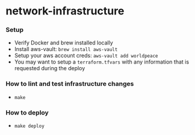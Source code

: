 # network-infrastructure

### Setup
- Verify Docker and brew installed locally
- Install aws-vault: `brew install aws-vault`
- Setup your aws account creds: `aws-vault add worldpeace`
- You may want to setup a `terraform.tfvars` with any information that is requested during the deploy

### How to lint and test infrastructure changes
- `make`

### How to deploy
- `make deploy`
